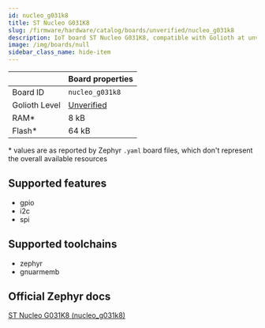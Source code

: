 ```yaml
---
id: nucleo_g031k8
title: ST Nucleo G031K8
slug: /firmware/hardware/catalog/boards/unverified/nucleo_g031k8
description: IoT board ST Nucleo G031K8, compatible with Golioth at unverified level.
image: /img/boards/null
sidebar_class_name: hide-item
---
```


[//]: # (This is an auto-generated file, do not edit! Changes to it will be lost upon re-generation)



|                | Board properties     |
| -------------  | -------------------- |
| Board ID       | `nucleo_g031k8` |
| Golioth Level  | [Unverified](/firmware/hardware#unverified-boards) |
| RAM*           | 8 kB |
| Flash*         | 64 kB |

\* values are as reported by Zephyr `.yaml` board files, which don't represent the overall available resources



## Supported features

* gpio
* i2c
* spi

## Supported toolchains

* zephyr
* gnuarmemb

## Official Zephyr docs

[ST Nucleo G031K8 (nucleo_g031k8)](https://docs.zephyrproject.org/latest/boards/st/nucleo_g031k8/doc/index.html)
